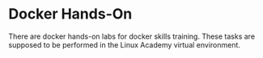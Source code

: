 # Docker Hands-On
There are docker hands-on labs for docker skills training. These tasks are supposed to be performed in the Linux Academy virtual environment.
